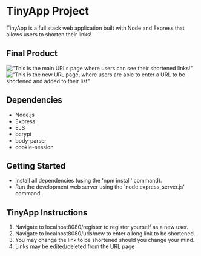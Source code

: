 # TinyApp Project

TinyApp is a full stack web application built with Node and Express that allows users to shorten their links!

## Final Product

!["This is the main URLs page where users can see their shortened links!"](urls-page)
!["This is the new URL page, where users are able to enter a URL to be shortened and added to their list"](urls-new-page)

## Dependencies

- Node.js
- Express
- EJS
- bcrypt
- body-parser
- cookie-session

## Getting Started

- Install all dependencies (using the 'npm install' command).
- Run the development web server using the 'node express_server.js' command.

## TinyApp Instructions

1. Navigate to localhost8080/register to register yourself as a new user.
2. Navigate to localhost8080/urls/new to enter a long link to be shortened.
3. You may change the link to be shortened should you change your mind.
4. Links may be edited/deleted from the URL page
